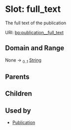 
# Slot: full_text


The full text of the publication

URI: [bp:publication__full_text](http://w3id.org/ontogpt/biotic-interaction-templatepublication__full_text)


## Domain and Range

None &#8594;  <sub>0..1</sub> [String](types/String.md)

## Parents


## Children


## Used by

 * [Publication](Publication.md)
